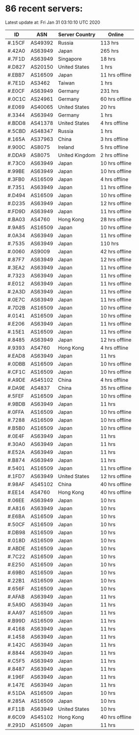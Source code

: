 # 86 recent servers:

Latest update at: Fri Jan 31 03:10:10 UTC 2020

| ID | ASN | Server Country | Online |
| -- | --- | -------------- | ------ |
| #.15CF | AS49392 | Russia | 113 hrs |
| #.42A0 | AS63949 | Japan | 265 hrs |
| #.7F1D | AS63949 | Singapore | 18 hrs |
| #.D827 | AS20150 | United States | 1 hrs |
| #.EBB7 | AS16509 | Japan | 11 hrs offline |
| #.7E1D | AS3462 | Taiwan | 1 hrs |
| #.E0CF | AS63949 | Germany | 231 hrs |
| #.0C1C | AS24961 | Germany | 60 hrs offline |
| #.E069 | AS40065 | United States | 20 hrs |
| #.3344 | AS63949 | Germany | 1 hrs |
| #.BDD8 | AS41378 | United States | 4 hrs offline |
| #.5CBD | AS48347 | Russia | 1 hrs |
| #.165A | AS37963 | China | 3 hrs offline |
| #.900C | AS8075 | Ireland | 5 hrs offline |
| #.DDA9 | AS8075 | United Kingdom | 2 hrs offline |
| #.73C0 | AS63949 | Japan | 10 hrs offline |
| #.99BE | AS63949 | Japan | 10 hrs offline |
| #.3FB0 | AS16509 | Japan | 4 hrs offline |
| #.7351 | AS63949 | Japan | 11 hrs offline |
| #.D494 | AS16509 | Japan | 10 hrs offline |
| #.D235 | AS63949 | Japan | 12 hrs offline |
| #.FD9D | AS63949 | Japan | 11 hrs offline |
| #.BA03 | AS4760 | Hong Kong | 28 hrs offline |
| #.9A85 | AS16509 | Japan | 10 hrs offline |
| #.0A34 | AS63949 | Japan | 11 hrs offline |
| #.7535 | AS63949 | Japan | 110 hrs |
| #.0060 | AS9009 | Japan | 42 hrs offline |
| #.87F7 | AS63949 | Japan | 12 hrs offline |
| #.3EA2 | AS63949 | Japan | 11 hrs offline |
| #.7323 | AS63949 | Japan | 11 hrs offline |
| #.E012 | AS63949 | Japan | 11 hrs offline |
| #.2A3D | AS63949 | Japan | 11 hrs offline |
| #.0E7C | AS63949 | Japan | 11 hrs offline |
| #.7D2B | AS16509 | Japan | 10 hrs offline |
| #.0141 | AS16509 | Japan | 10 hrs offline |
| #.E206 | AS63949 | Japan | 11 hrs offline |
| #.15E1 | AS16509 | Japan | 11 hrs offline |
| #.8485 | AS63949 | Japan | 12 hrs offline |
| #.9393 | AS4760 | Hong Kong | 4 hrs offline |
| #.EAD8 | AS63949 | Japan | 11 hrs |
| #.0DBB | AS16509 | Japan | 10 hrs offline |
| #.CF1C | AS16509 | Japan | 10 hrs offline |
| #.A9DE | AS45102 | China | 4 hrs offline |
| #.DA9E | AS4837 | China | 35 hrs offline |
| #.5FEF | AS16509 | Japan | 10 hrs offline |
| #.9BDB | AS63949 | Japan | 11 hrs |
| #.0FFA | AS16509 | Japan | 10 hrs offline |
| #.7288 | AS16509 | Japan | 10 hrs offline |
| #.B5B0 | AS16509 | Japan | 10 hrs offline |
| #.0E4F | AS63949 | Japan | 11 hrs |
| #.30A0 | AS63949 | Japan | 11 hrs |
| #.E52A | AS63949 | Japan | 11 hrs |
| #.B874 | AS63949 | Japan | 11 hrs |
| #.5401 | AS16509 | Japan | 11 hrs offline |
| #.1FD7 | AS63949 | United States | 12 hrs offline |
| #.98AF | AS45102 | China | 40 hrs offline |
| #.EE14 | AS4760 | Hong Kong | 40 hrs offline |
| #.06EE | AS63949 | Japan | 10 hrs |
| #.A816 | AS63949 | Japan | 10 hrs |
| #.E6BA | AS16509 | Japan | 10 hrs |
| #.50CF | AS16509 | Japan | 10 hrs |
| #.DB98 | AS16509 | Japan | 10 hrs |
| #.018D | AS16509 | Japan | 10 hrs |
| #.ABDE | AS16509 | Japan | 10 hrs |
| #.7C22 | AS16509 | Japan | 10 hrs |
| #.E250 | AS16509 | Japan | 10 hrs |
| #.69B0 | AS16509 | Japan | 10 hrs |
| #.22B1 | AS16509 | Japan | 10 hrs |
| #.656F | AS16509 | Japan | 10 hrs |
| #.AFAB | AS63949 | Japan | 11 hrs |
| #.5A9D | AS63949 | Japan | 11 hrs |
| #.AA97 | AS16509 | Japan | 11 hrs |
| #.B99D | AS16509 | Japan | 11 hrs |
| #.4168 | AS63949 | Japan | 11 hrs |
| #.1458 | AS63949 | Japan | 11 hrs |
| #.142C | AS63949 | Japan | 11 hrs |
| #.8844 | AS63949 | Japan | 11 hrs |
| #.C5F5 | AS63949 | Japan | 11 hrs |
| #.8487 | AS63949 | Japan | 11 hrs |
| #.196F | AS63949 | Japan | 11 hrs |
| #.147E | AS63949 | Japan | 11 hrs |
| #.51DA | AS16509 | Japan | 10 hrs |
| #.285A | AS16509 | Japan | 10 hrs |
| #.F11B | AS63949 | United States | 10 hrs |
| #.6C09 | AS45102 | Hong Kong | 40 hrs offline |
| #.291D | AS16509 | Japan | 11 hrs |

